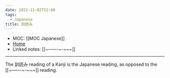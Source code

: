 ```yaml
---
date: 2022-11-02T22:00
tags:
  - Japanese
title: 訓読み
---
```

- MOC: [[MOC Japanese]]
- [Home](https://misudashi.ga/)
- Linked notes: [[~~~----~~-~-~~~]]
----------
The 訓読み reading of a Kanji is the Japanese reading, as opposed to the [[~~~----~~-~-~~~]] reading.

